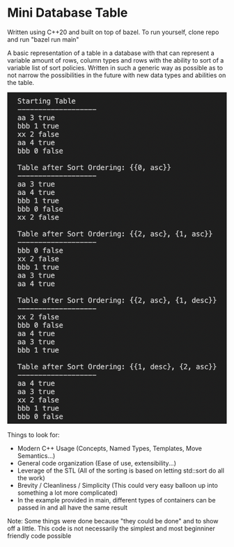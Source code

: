 # Mini Database Table
Written using C++20 and built on top of bazel. To run yourself, clone repo and run "bazel run main"

A basic representation of a table in a database with that can represent a variable amount of rows, column types and rows with the ability to sort of a variable list of sort policies. Written in such a generic way as possible as to not narrow the possibilities in the future with new data types and abilities on the table.

![My Image](assets/example_output.png)

Things to look for:
- Modern C++ Usage (Concepts, Named Types, Templates, Move Semantics...)
- General code organization (Ease of use, extensibility...)
- Leverage of the STL (All of the sorting is based on letting std::sort do all the work)
- Brevity / Cleanliness / Simplicity (This could very easy balloon up into something a lot more complicated)
- In the example provided in main, different types of containers can be passed in and all have the same result

Note: Some things were done because "they could be done" and to show off a little. This code is not necessarily the simplest and most beginniner friendly code possible
